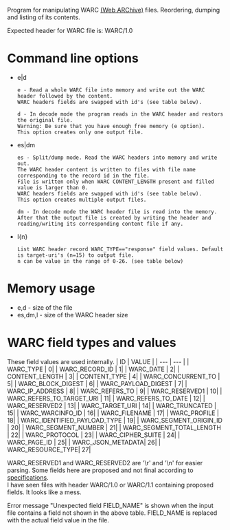 Program for manipulating WARC [(Web ARChive)](https://en.wikipedia.org/wiki/WARC_(file_format))  files. 
Reordering, dumping and listing of its contents.

Expected header for WARC file is: WARC/1.0

# Command line options

* e|d

      e - Read a whole WARC file into memory and write out the WARC header followed by the content.
      WARC headers fields are swapped with id's (see table below).
  
      d - In decode mode the program reads in the WARC header and restors the original file. 
      Warning: Be sure that you have enough free memory (e option).
      This option creates only one output file.
* es|dm

      es - Split/dump mode. Read the WARC headers into memory and write out. 
      The WARC header content is written to files with file name corresponding to the record id in the file.
      File is written only when WARC CONTENT_LENGTH present and filled value is larger than 0.
      WARC headers fields are swapped with id's (see table below).
      This option creates multiple output files.
  
      dm - In decode mode the WARC header file is read into the memory.
      After that the output file is created by writing the header and reading/writing its corresponding content file if any.
* l{n}

      List WARC header record WARC_TYPE=="response" field values. Default is target-uri's (n=15) to output file.
      n can be value in the range of 0-26. (see table below)

# Memory usage
  * e,d - size of the file
  * es,dm,l - size of the WARC header size

# WARC field types and values
These field values are used internally. 
| ID  |  VALUE | 
| --- | --- | 
| WARC_TYPE |                      0| 
| WARC_RECORD_ID |                 1| 
| WARC_DATE |                      2| 
| CONTENT_LENGTH |                 3| 
| CONTENT_TYPE |                   4| 
| WARC_CONCURRENT_TO |             5| 
| WARC_BLOCK_DIGEST |              6| 
| WARC_PAYLOAD_DIGEST |            7| 
| WARC_IP_ADDRESS |                8| 
| WARC_REFERS_TO |                 9| 
| WARC_RESERVED1 |                 10| 
| WARC_REFERS_TO_TARGET_URI |      11| 
| WARC_REFERS_TO_DATE |            12| 
| WARC_RESERVED2 |                 13| 
| WARC_TARGET_URI |                14| 
| WARC_TRUNCATED |                 15| 
| WARC_WARCINFO_ID |               16| 
| WARC_FILENAME |                  17| 
| WARC_PROFILE |                   18| 
| WARC_IDENTIFIED_PAYLOAD_TYPE |   19| 
| WARC_SEGMENT_ORIGIN_ID |         20| 
| WARC_SEGMENT_NUMBER |            21| 
| WARC_SEGMENT_TOTAL_LENGTH |      22| 
| WARC_PROTOCOL |                  23| 
| WARC_CIPHER_SUITE |              24| 
| WARC_PAGE_ID |                   25| 
| WARC_JSON_METADATA|               26| 
| WARC_RESOURCE_TYPE|               27| 

WARC_RESERVED1 and WARC_RESERVED2 are '\r' and '\n' for easier parsing.
Some fields here are proposed and not final according to  [specifications](https://iipc.github.io/warc-specifications/specifications/warc-format/warc-1.1/).  
I have seen files with header WARC/1.0 or WARC/1.1 containing proposed fields. It looks like a mess.

Error message "Unexpected field FIELD_NAME" is shown when the input file contains a field not shown in the above table.
FIELD_NAME is replaced with the actual field value in the file.
